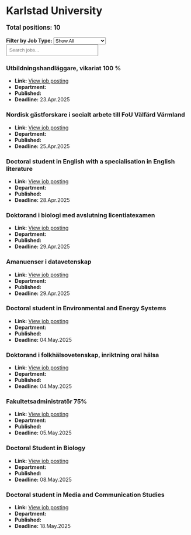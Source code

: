 # Karlstad University
<p style="font-size: 1.2em; font-weight: bold;">Total positions: 10</p>


<div id="filters" style="margin: 1em 0;">
  <label for="filterType"><strong>Filter by Job Type:</strong></label>
  <select id="filterType" style="margin-right: 1em;">
    <option value="">Show All</option>
    <option value="PhD">PhD</option>
    <option value="Postdoc/Researcher">Postdoc/Researcher</option>
    <option value="Lecturer/Professor">Lecturer/Professor</option>
    <option value="Research Engineer">Research Engineer</option>    
    <option value="Other">Other</option>
  </select>
  <input type="text" id="jobFilter" placeholder="Search jobs..." style="padding: 0.5em; width: 50%;">
</div>

<div id="jobList">
<div class="job" data-type="None" style="margin-bottom: 1.5em;">

</div>

<div class="job" data-type="Other" style="margin-bottom: 1.5em;">
<h3>Utbildningshandläggare, vikariat 100 %</h3>

- **Link:** [View job posting](https://kau.varbi.com/en/what:job/jobID:813022/iframeEmbedded:0/where:4)
- **Department:** 
- **Published:** 
- **Deadline:** 23.Apr.2025

</div>

<div class="job" data-type="Other" style="margin-bottom: 1.5em;">
<h3>Nordisk gästforskare i socialt arbete till FoU Välfärd Värmland</h3>

- **Link:** [View job posting](https://kau.varbi.com/en/what:job/jobID:801169/iframeEmbedded:0/where:4)
- **Department:** 
- **Published:** 
- **Deadline:** 25.Apr.2025

</div>

<div class="job" data-type="PhD" style="margin-bottom: 1.5em;">
<h3>Doctoral student in English with a specialisation in English literature</h3>

- **Link:** [View job posting](https://kau.varbi.com/en/what:job/jobID:795758/iframeEmbedded:0/where:4)
- **Department:** 
- **Published:** 
- **Deadline:** 28.Apr.2025

</div>

<div class="job" data-type="Other" style="margin-bottom: 1.5em;">
<h3>Doktorand i biologi med avslutning licentiatexamen</h3>

- **Link:** [View job posting](https://kau.varbi.com/en/what:job/jobID:804400/iframeEmbedded:0/where:4)
- **Department:** 
- **Published:** 
- **Deadline:** 29.Apr.2025

</div>

<div class="job" data-type="Other" style="margin-bottom: 1.5em;">
<h3>Amanuenser i datavetenskap</h3>

- **Link:** [View job posting](https://kau.varbi.com/en/what:job/jobID:811114/iframeEmbedded:0/where:4)
- **Department:** 
- **Published:** 
- **Deadline:** 29.Apr.2025

</div>

<div class="job" data-type="PhD" style="margin-bottom: 1.5em;">
<h3>Doctoral student in Environmental and Energy Systems</h3>

- **Link:** [View job posting](https://kau.varbi.com/en/what:job/jobID:793079/iframeEmbedded:0/where:4)
- **Department:** 
- **Published:** 
- **Deadline:** 04.May.2025

</div>

<div class="job" data-type="Other" style="margin-bottom: 1.5em;">
<h3>Doktorand i folkhälsovetenskap, inriktning oral hälsa</h3>

- **Link:** [View job posting](https://kau.varbi.com/en/what:job/jobID:799415/iframeEmbedded:0/where:4)
- **Department:** 
- **Published:** 
- **Deadline:** 04.May.2025

</div>

<div class="job" data-type="Other" style="margin-bottom: 1.5em;">
<h3>Fakultetsadministratör 75%</h3>

- **Link:** [View job posting](https://kau.varbi.com/en/what:job/jobID:817989/iframeEmbedded:0/where:4)
- **Department:** 
- **Published:** 
- **Deadline:** 05.May.2025

</div>

<div class="job" data-type="PhD" style="margin-bottom: 1.5em;">
<h3>Doctoral Student in Biology</h3>

- **Link:** [View job posting](https://kau.varbi.com/en/what:job/jobID:812910/iframeEmbedded:0/where:4)
- **Department:** 
- **Published:** 
- **Deadline:** 08.May.2025

</div>

<div class="job" data-type="PhD" style="margin-bottom: 1.5em;">
<h3>Doctoral student in Media and Communication Studies</h3>

- **Link:** [View job posting](https://kau.varbi.com/en/what:job/jobID:806004/iframeEmbedded:0/where:4)
- **Department:** 
- **Published:** 
- **Deadline:** 18.May.2025
</div></div>

<script>
document.addEventListener("DOMContentLoaded", function () {
  const typeSelect = document.getElementById('filterType');
  const textInput = document.getElementById('jobFilter');
  const jobBlocks = document.querySelectorAll('.job');

  function updateDisplay() {
    const selected = typeSelect.value.toLowerCase();
    const query = textInput.value.toLowerCase();

    jobBlocks.forEach(job => {
      const jobType = (job.dataset.type || "").toLowerCase();
      const matchesType = !selected || jobType === selected;
      const matchesQuery = job.textContent.toLowerCase().includes(query);
      job.style.display = (matchesType && matchesQuery) ? '' : 'none';
    });
  }

  typeSelect.addEventListener('change', updateDisplay);
  textInput.addEventListener('input', updateDisplay);
});
</script>
